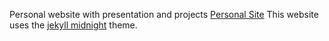Personal website with presentation and projects
[Personal Site](https://oliviagolle.github.io/Site/)
This website uses the [jekyll midnight](https://github.com/jekyll/midnight) theme.
